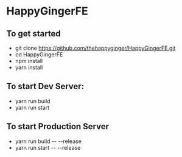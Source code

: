 # HappyGingerFE

## To get started

- git clone https://github.com/thehappyginger/HappyGingerFE.git
- cd HappyGingerFE
- npm install
- yarn install

## To start Dev Server:

- yarn run build
- yarn run start

## To start Production Server

- yarn run build -- --release
- yarn run start -- --release

